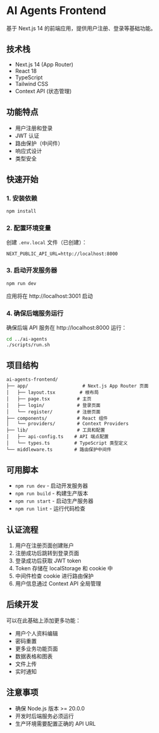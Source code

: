 # AI Agents Frontend

基于 Next.js 14 的前端应用，提供用户注册、登录等基础功能。

## 技术栈

- Next.js 14 (App Router)
- React 18
- TypeScript
- Tailwind CSS
- Context API (状态管理)

## 功能特点

- 用户注册和登录
- JWT 认证
- 路由保护（中间件）
- 响应式设计
- 类型安全

## 快速开始

### 1. 安装依赖

```bash
npm install
```

### 2. 配置环境变量

创建 `.env.local` 文件（已创建）：

```
NEXT_PUBLIC_API_URL=http://localhost:8000
```

### 3. 启动开发服务器

```bash
npm run dev
```

应用将在 http://localhost:3001 启动

### 4. 确保后端服务运行

确保后端 API 服务在 http://localhost:8000 运行：

```bash
cd ../ai-agents
./scripts/run.sh
```

## 项目结构

```
ai-agents-frontend/
├── app/                    # Next.js App Router 页面
│   ├── layout.tsx         # 根布局
│   ├── page.tsx          # 主页
│   ├── login/            # 登录页面
│   └── register/         # 注册页面
├── components/           # React 组件
│   └── providers/        # Context Providers
├── lib/                  # 工具和配置
│   ├── api-config.ts    # API 端点配置
│   └── types.ts         # TypeScript 类型定义
└── middleware.ts        # 路由保护中间件
```

## 可用脚本

- `npm run dev` - 启动开发服务器
- `npm run build` - 构建生产版本
- `npm run start` - 启动生产服务器
- `npm run lint` - 运行代码检查

## 认证流程

1. 用户在注册页面创建账户
2. 注册成功后跳转到登录页面
3. 登录成功后获取 JWT token
4. Token 存储在 localStorage 和 cookie 中
5. 中间件检查 cookie 进行路由保护
6. 用户信息通过 Context API 全局管理

## 后续开发

可以在此基础上添加更多功能：
- 用户个人资料编辑
- 密码重置
- 更多业务功能页面
- 数据表格和图表
- 文件上传
- 实时通知

## 注意事项

- 确保 Node.js 版本 >= 20.0.0
- 开发时后端服务必须运行
- 生产环境需要配置正确的 API URL